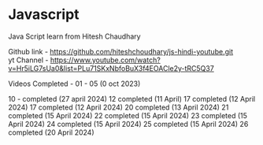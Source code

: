 # Javascript
Java Script learn from Hitesh Chaudhary  </br>

Github link - https://github.com/hiteshchoudhary/js-hindi-youtube.git
</br>
yt Channel - https://www.youtube.com/watch?v=Hr5iLG7sUa0&list=PLu71SKxNbfoBuX3f4EOACle2y-tRC5Q37

Videos Completed -
01 - 05 (0 oct 2023)

10 -  completed (27 april 2024)
12 completed (11 April)
17 completed (12 April 2024)
17 completed (12 April 2024)
20 completed (13 April 2024)
21 completed (15 April 2024)
22 completed (15 April 2024)
23 completed (15 April 2024)
24 completed (15 April 2024)
25 completed (15 April 2024)
26 completed (20 April 2024)



